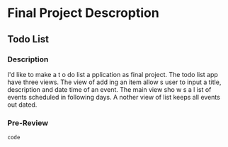 # Final Project Descroption

## Todo List

### Description 

I'd like to make a t o do list a pplication as final project.
The todo list app have three views. The view of add ing an item allow s user to input a title, description and date time of an event. The main view sho w s a l ist of events scheduled in following days. A nother view of list keeps all events out dated.

### Pre-Review


```
code

```
